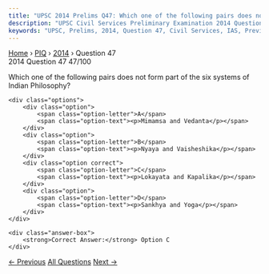 ```yaml
---
title: "UPSC 2014 Prelims Q47: Which one of the following pairs does not form part of the s..."
description: "UPSC Civil Services Preliminary Examination 2014 Question 47 with options and answer"
keywords: "UPSC, Prelims, 2014, Question 47, Civil Services, IAS, Previous Year Questions"
---
```


<nav class="breadcrumb">
    <a href="../../">Home</a>
    <span>›</span>
    <a href="../">PIQ</a>
    <span>›</span>
    <a href="./">2014</a>
    <span>›</span>
    <span>Question 47</span>
</nav>

<div class="question-header">
    <div class="question-meta">
        <span class="year-badge">2014</span>
        <span class="question-number">Question 47</span>
        <span class="progress">47/100</span>
    </div>
    <div class="progress-bar">
        <div class="progress-fill" style="width: 47.0%"></div>
    </div>
</div>

<div class="question-content">
    <div class="question-text">
        <p>Which one of the following pairs does not form part of the six systems of Indian Philosophy?</p>
    </div>
    
    <div class="options">
        <div class="option">
            <span class="option-letter">A</span>
            <span class="option-text"><p>Mimamsa and Vedanta</p></span>
        </div>
        <div class="option">
            <span class="option-letter">B</span>
            <span class="option-text"><p>Nyaya and Vaisheshika</p></span>
        </div>
        <div class="option correct">
            <span class="option-letter">C</span>
            <span class="option-text"><p>Lokayata and Kapalika</p></span>
        </div>
        <div class="option">
            <span class="option-letter">D</span>
            <span class="option-text"><p>Sankhya and Yoga</p></span>
        </div>
    </div>

    <div class="answer-box">
        <strong>Correct Answer:</strong> Option C
    </div>
</div>

<div class="question-nav">
    <a href="../q046-consider-the-following-pairs-wetlands-confluence-o/" class="nav-btn prev">← Previous</a>
    <a href="../" class="nav-btn center">All Questions</a>
    <a href="../q048-consider-the-follwing-pairs-hills-region-1-cardamo/" class="nav-btn next">Next →</a>
</div>
